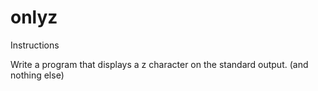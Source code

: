 # onlyz

Instructions

Write a program that displays a z character on the standard output. (and nothing else)
